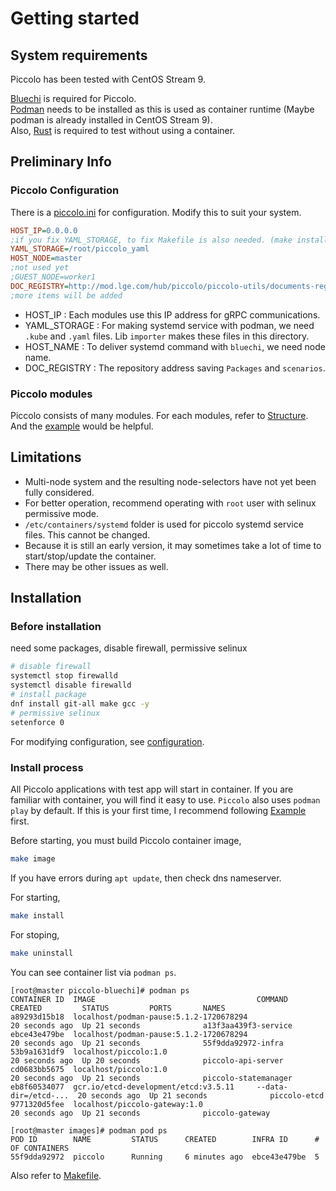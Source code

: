 <!--
SPDX-FileCopyrightText: Copyright 2024 LG Electronics Inc.

SPDX-License-Identifier: Apache-2.0
-->

# Getting started

## System requirements

Piccolo has been tested with CentOS Stream 9.

[Bluechi](https://github.com/eclipse-bluechi/bluechi/tree/main) is required for Piccolo.  
[Podman](https://podman.io/) needs to be installed as this is used as container runtime (Maybe podman is already installed in CentOS Stream 9).  
Also, [Rust](https://www.rust-lang.org) is required to test without using a container.

## Preliminary Info

### Piccolo Configuration

There is a [piccolo.ini](/piccolo.ini) for configuration. Modify this to suit your system.

```ini
HOST_IP=0.0.0.0
;if you fix YAML_STORAGE, to fix Makefile is also needed. (make install)
YAML_STORAGE=/root/piccolo_yaml
HOST_NODE=master
;not used yet
;GUEST_NODE=worker1
DOC_REGISTRY=http://mod.lge.com/hub/piccolo/piccolo-utils/documents-registry/-/raw/main
;more items will be added
```

- HOST_IP : Each modules use this IP address for gRPC communications.
- YAML_STORAGE : For making systemd service with podman, we need `.kube` and `.yaml` files. Lib `importer` makes these files in this directory.
- HOST_NAME : To deliver systemd command with `bluechi`, we need node name.
- DOC_REGISTRY : The repository address saving `Packages` and `scenarios`.

### Piccolo modules

Piccolo consists of many modules.
For each modules, refer to [Structure](/doc/docs/developments.md#structure).  
And the [example](/examples/version-display/README.md) would be helpful.

## Limitations

- Multi-node system and the resulting node-selectors have not yet been fully considered.
- For better operation, recommend operating with `root` user with selinux permissive mode.
- `/etc/containers/systemd` folder is used for piccolo systemd service files. This cannot be changed.
- Because it is still an early version, it may sometimes take a lot of time to start/stop/update the container.
- There may be other issues as well.

## Installation

### Before installation

need some packages, disable firewall, permissive selinux

```bash
# disable firewall
systemctl stop firewalld
systemctl disable firewalld
# install package
dnf install git-all make gcc -y
# permissive selinux
setenforce 0
```

For modifying configuration, see [configuration](#piccolo-configuration).

### Install process

All Piccolo applications with test app will start in container.
If you are familiar with container, you will find it easy to use.
`Piccolo` also uses `podman play` by default.
If this is your first time, I recommend following [Example](/examples/version-display/README.md) first.

Before starting, you must build Piccolo container image,

```sh
make image
```

If you have errors during `apt update`, then check dns nameserver.

For starting,

```sh
make install
```

For stoping,

```sh
make uninstall
```

You can see container list via `podman ps`.

```Text
[root@master piccolo-bluechi]# podman ps
CONTAINER ID  IMAGE                                    COMMAND               CREATED         STATUS         PORTS       NAMES
a89293d15b18  localhost/podman-pause:5.1.2-1720678294                        20 seconds ago  Up 21 seconds              a13f3aa439f3-service
ebce43e479be  localhost/podman-pause:5.1.2-1720678294                        20 seconds ago  Up 21 seconds              55f9dda92972-infra
53b9a1631df9  localhost/piccolo:1.0                                          20 seconds ago  Up 20 seconds              piccolo-api-server
cd0683bb5675  localhost/piccolo:1.0                                          20 seconds ago  Up 21 seconds              piccolo-statemanager
eb8f60534077  gcr.io/etcd-development/etcd:v3.5.11     --data-dir=/etcd-...  20 seconds ago  Up 21 seconds              piccolo-etcd
9771320d5fee  localhost/piccolo-gateway:1.0                                  20 seconds ago  Up 21 seconds              piccolo-gateway

[root@master images]# podman pod ps
POD ID        NAME         STATUS      CREATED        INFRA ID      # OF CONTAINERS
55f9dda92972  piccolo      Running     6 minutes ago  ebce43e479be  5
```

Also refer to [Makefile](/Makefile).
